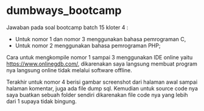 # dumbways_bootcamp

Jawaban pada soal bootcamp batch 15 kloter 4 :

- Untuk nomor 1 dan nomor 3 menggunakan bahasa pemrograman C,
- Untuk nomor 2 menggunakan bahasa pemrograman PHP;

Cara untuk mengkompile nomor 1 sampai 3 menggunakan IDE online yaitu https://www.onlinegdb.com/, dikarenakan saya langsung membuat program nya langsung online tidak melalui software offline.

Terakhir untuk nomor 4 berisi gambar screenshot dari halaman awal sampai halaman komentar, juga ada file dump sql. Kemudian untuk source code nya saya buatkan sebuah folder sendiri dikarenakan file code nya yang lebih dari 1 supaya tidak bingung.
